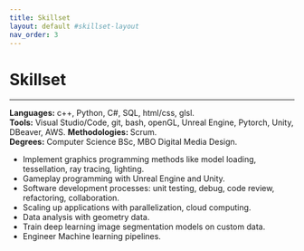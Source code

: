 ```yaml
---
title: Skillset
layout: default #skillset-layout
nav_order: 3
---
```

<h1>Skillset</h1>

<!--My passion lies programming, started with websites at Grafisch Lyceum Rotterdam.

Then I did Computer Science at Hogeschool Rotterdam, where I specialized in AI machine learning.
Over the years I worked as Data science where I trained deep learning model image recognition models. This is where I learned a lot about image processing, math(linear algebra, matrice operations), and software engineering, cloudcomputing.

While I enjoyed it a lot, there I was still missing something. I was still eager to learn about game develoepr and 3d graphics world in general, and it remained in the back of my head. At some point I just started creating my own projects, and this is definitely the area I enjoy learning the most about.-->



<!--<b>Languages:</b>
<ul>
    <li>c++</li>
    <li>Python</li>
    <li>C#</li>
    <li>html, css</li>
    <li>glsl</li>
    <li>SQL</li>
</ul>-->
<hr/>
<div class="stackbox">
    <!--<h3>Stack</h3>-->
    <b>Languages:</b> c++, Python, C#, SQL, html/css, glsl. <br/>
    <b>Tools:</b> Visual Studio/Code, git, bash, openGL, Unreal Engine, Pytorch, Unity, DBeaver, AWS.
    <b>Methodologies: </b> Scrum. <br/>
    <b>Degrees:</b> Computer Science BSc, MBO Digital Media Design.
</div>

<div class="skillsum">
    <ul>
    <li>Implement graphics programming methods like model loading, tessellation, ray tracing, lighting.</li>
    <li>Gameplay programming with Unreal Engine and Unity.</li>
    <li>Software development processes: unit testing, debug, code review, refactoring, collaboration.</li>
    <li>Scaling up applications with parallelization, cloud computing.</li>
    <li>Data analysis with geometry data.</li>
    <li>Train deep learning image segmentation models on custom data.</li>
    <li>Engineer Machine learning pipelines.</li>
    </ul>
</div>
